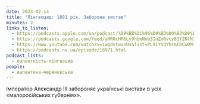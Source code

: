 ```yaml
---
date: 2023-02-14
title: "Лінгвоцид: 1881 рік. Заборона вистав"
minutes: 2
links_to_listen:
  - https://podcasts.apple.com/ua/podcast/%D0%BB%D1%96%D0%BD%D0%B3%D0%B2%D0%BE%D1%86%D0%B8%D0%B4-1881-%D1%80%D1%96%D0%BA-%D0%B7%D0%B0%D0%B1%D0%BE%D1%80%D0%BE%D0%BD%D0%B0-%D0%B2%D0%B8%D1%81%D1%82%D0%B0%D0%B2/id1581632743?i=1000599519636
  - https://podcasts.google.com/feed/aHR0cHM6Ly9hbmNob3IuZm0vcy81Y2NlN2UzOC9wb2RjYXN0L3Jzcw/episode/NTAwNTcxYWItMzUxOC00Y2JjLWIxZDEtNGFhODg4ZTkxZTRh?sa=X&ved=0CAUQkfYCahcKEwj4wafu7JD-AhUAAAAAHQAAAAAQAQ
  - https://www.youtube.com/watch?v=iwgdvtwvoUs&list=PL9iYVdYhrmCDCw0McsTih8NNb-pgF3FFY&index=14
  - https://podcasts.nv.ua/episode/18971.html
podcast_lists:
  - валентність-лінгвоцид
people:
  - валентина-мержиєвська
---
```


Імператор Алєксандр IІI забороняє українські вистави в усіх «малоросійських
губерніях».
